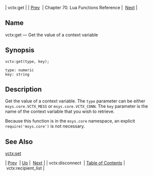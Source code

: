 | vctx:get |
| [Prev](lua.ref.vctx_disconnect)  | Chapter 70. Lua Functions Reference |  [Next](lua.ref.vctx_recipient_list) |

<a name="lua.ref.vctx_get"></a>
## Name

vctx:get — Get the value of a context variable

<a name="idp19265232"></a>
## Synopsis

`vctx:get(type, key);`

```
type: numeric
key: string
```
<a name="idp19268208"></a>
## Description

Get the value of a context variable. The `type` parameter can be either `msys.core.VCTX_MESS` or `msys.core.VCTX_CONN`. The `key` parameter is the name of the context variable that you wish to retrieve.

Because this function is in the `msys.core` namespace, an explicit `require('msys.core')` is not necessary.

<a name="idp19273328"></a>
## See Also

[vctx:set](lua.ref.vctx_set "vctx:set")

| [Prev](lua.ref.vctx_disconnect)  | [Up](lua.function.details) |  [Next](lua.ref.vctx_recipient_list) |
| vctx:disconnect  | [Table of Contents](index) |  vctx:recipient_list |

